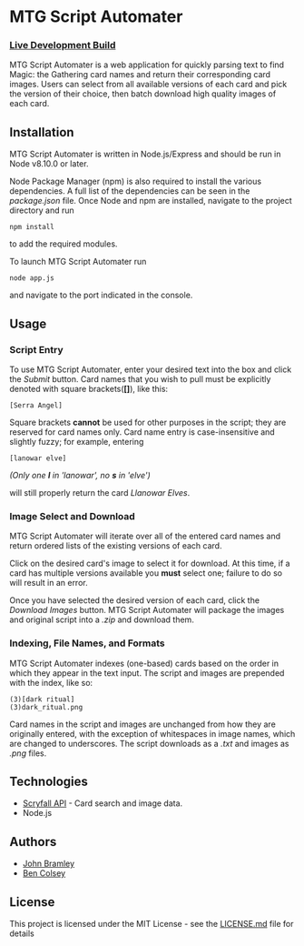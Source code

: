 # MTG Script Automater

### [Live Development Build](http://mtgscript.bramley.design)

MTG Script Automater is a web application for quickly parsing text to find Magic: the Gathering card names and return their corresponding card images. Users can select from all available versions of each card and pick the version of their choice, then batch download high quality images of each card.

## Installation
MTG Script Automater is written in Node.js/Express and should be run in Node v8.10.0 or later.  

Node Package Manager (npm) is also required to install the various dependencies. A full list of the dependencies can be seen in the *package.json* file. Once Node and npm are installed, navigate to the project directory and run 
```
npm install
```
to add the required modules. 

To launch MTG Script Automater run
```
node app.js
```
and navigate to the port indicated in the console.

## Usage

### Script Entry
To use MTG Script Automater, enter your desired text into the box and click the *Submit* button. Card names that you wish to pull must be explicitly denoted with square brackets(**[]**), like this:
```
[Serra Angel]
```
Square brackets **cannot** be used for other purposes in the script; they are reserved for card names only. Card name entry is case-insensitive and slightly fuzzy; for example, entering
```
[lanowar elve]
```
*(Only one **l** in 'lanowar', no **s** in 'elve')*

will still properly return the card *Llanowar Elves*.

### Image Select and Download
MTG Script Automater will iterate over all of the entered card names and return ordered lists of the existing versions of each card.

Click on the desired card's image to select it for download. At this time, if a card has multiple versions available you **must** select one; failure to do so will result in an error.

Once you have selected the desired version of each card, click the *Download Images* button. MTG Script Automater will package the images and original script into a *.zip* and download them.

### Indexing, File Names, and Formats
MTG Script Automater indexes (one-based) cards based on the order in which they appear in the text input. The script and images are prepended with the index, like so:
```
(3)[dark ritual]
(3)dark_ritual.png
```
Card names in the script and images are unchanged from how they are originally entered, with the exception of whitespaces in image names, which are changed to underscores. The script downloads as a *.txt* and images as *.png* files.


## Technologies
* [Scryfall API](https://scryfall.com/docs/api) - Card search and image data.
* Node.js

## Authors
* [John Bramley](https://github.com/bramleyjl)
* [Ben Colsey](https://github.com/BColsey)

## License
This project is licensed under the MIT License - see the [LICENSE.md](LICENSE.md) file for details